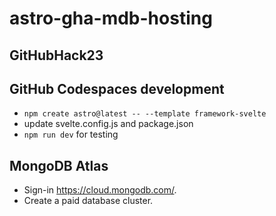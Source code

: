 # astro-gha-mdb-hosting
## GitHubHack23

## GitHub Codespaces development
- `npm create astro@latest -- --template framework-svelte`
- update svelte.config.js and package.json
- `npm run dev` for testing

## MongoDB Atlas
- Sign-in https://cloud.mongodb.com/.
- Create a paid database cluster.